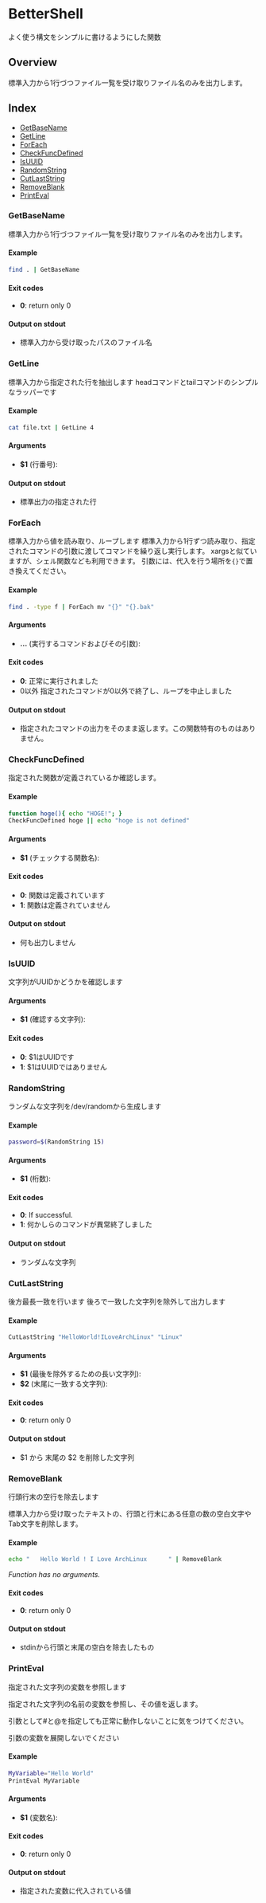 
# BetterShell

よく使う構文をシンプルに書けるようにした関数

## Overview

標準入力から1行づつファイル一覧を受け取りファイル名のみを出力します。

## Index

* [GetBaseName](#getbasename)
* [GetLine](#getline)
* [ForEach](#foreach)
* [CheckFuncDefined](#checkfuncdefined)
* [IsUUID](#isuuid)
* [RandomString](#randomstring)
* [CutLastString](#cutlaststring)
* [RemoveBlank](#removeblank)
* [PrintEval](#printeval)

### GetBaseName

標準入力から1行づつファイル一覧を受け取りファイル名のみを出力します。

#### Example

```bash
find . | GetBaseName
```

#### Exit codes

* **0**: return only 0

#### Output on stdout

* 標準入力から受け取ったパスのファイル名

### GetLine

標準入力から指定された行を抽出します
headコマンドとtailコマンドのシンプルなラッパーです

#### Example

```bash
cat file.txt | GetLine 4
```

#### Arguments

* **$1** (行番号):

#### Output on stdout

* 標準出力の指定された行

### ForEach

標準入力から値を読み取り、ループします
標準入力から1行ずつ読み取り、指定されたコマンドの引数に渡してコマンドを繰り返し実行します。
xargsと似ていますが、シェル関数なども利用できます。
引数には、代入を行う場所を`{}`で置き換えてください。

#### Example

```bash
find . -type f | ForEach mv "{}" "{}.bak"
```

#### Arguments

* **...** (実行するコマンドおよびその引数):

#### Exit codes

* **0**: 正常に実行されました
* 0以外 指定されたコマンドが0以外で終了し、ループを中止しました

#### Output on stdout

* 指定されたコマンドの出力をそのまま返します。この関数特有のものはありません。

### CheckFuncDefined

指定された関数が定義されているか確認します。

#### Example

```bash
function hoge(){ echo "HOGE!"; }
CheckFuncDefined hoge || echo "hoge is not defined"
```

#### Arguments

* **$1** (チェックする関数名):

#### Exit codes

* **0**: 関数は定義されています
* **1**: 関数は定義されていません

#### Output on stdout

* 何も出力しません

### IsUUID

文字列がUUIDかどうかを確認します

#### Arguments

* **$1** (確認する文字列):

#### Exit codes

* **0**: $1はUUIDです
* **1**: $1はUUIDではありません

### RandomString

ランダムな文字列を/dev/randomから生成します

#### Example

```bash
password=$(RandomString 15)
```

#### Arguments

* **$1** (桁数):

#### Exit codes

* **0**: If successful.
* **1**:  何かしらのコマンドが異常終了しました

#### Output on stdout

* ランダムな文字列

### CutLastString

後方最長一致を行います
後ろで一致した文字列を除外して出力します

#### Example

```bash
CutLastString "HelloWorld!ILoveArchLinux" "Linux"
```

#### Arguments

* **$1** (最後を除外するための長い文字列):
* **$2** (末尾に一致する文字列):

#### Exit codes

* **0**: return only 0

#### Output on stdout

* $1 から 末尾の $2 を削除した文字列

### RemoveBlank

行頭行末の空行を除去します

標準入力から受け取ったテキストの、行頭と行末にある任意の数の空白文字やTab文字を削除します。

#### Example

```bash
echo "   Hello World ! I Love ArchLinux      " | RemoveBlank
```

_Function has no arguments._

#### Exit codes

* **0**: return only 0

#### Output on stdout

* stdinから行頭と末尾の空白を除去したもの

### PrintEval

指定された文字列の変数を参照します

指定された文字列の名前の変数を参照し、その値を返します。

引数として#と@を指定しても正常に動作しないことに気をつけてください。

引数の変数を展開しないでください

#### Example

```bash
MyVariable="Hello World"
PrintEval MyVariable
```

#### Arguments

* **$1** (変数名):

#### Exit codes

* **0**: return only 0

#### Output on stdout

* 指定された変数に代入されている値

